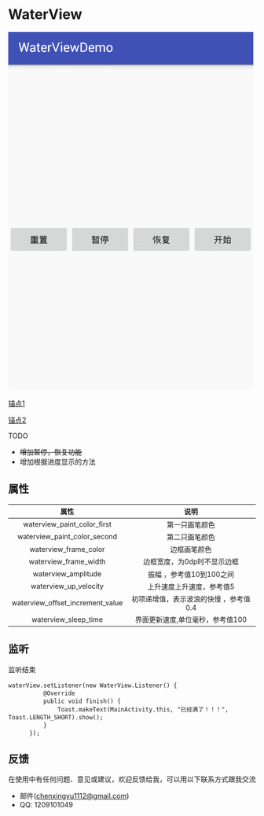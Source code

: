 # WaterView

![image](https://github.com/LongMaoC/WaterView/blob/master/gif/waterview.gif)

[锚点1](#user-content-属性)

[锚点2](#id_use)


<span id="id_todo">TODO</span>

* ~~增加暂停，恢复功能~~
* 增加根据进度显示的方法


<span id="id_use"></span>
## 属性

| 属性                          | 说明                            |
| :---------------------------: |:-------------------------------:|
| waterview_paint_color_first   |  第一只画笔颜色    |
| waterview_paint_color_second   | 第二只画笔颜色 |
| waterview_frame_color   | 边框画笔颜色 |
| waterview_frame_width   | 边框宽度，为0dp时不显示边框 |
| waterview_amplitude     | 振幅 ，参考值10到100之间        |
| waterview_up_velocity   | 上升速度上升速度，参考值5     |
| waterview_offset_increment_value   | 初项递增值，表示波浪的快慢 ，参考值0.4    |
| waterview_sleep_time   | 界面更新速度,单位毫秒，参考值100     |

## 监听

监听结束
```
waterView.setListener(new WaterView.Listener() {
          @Override
          public void finish() {
              Toast.makeText(MainActivity.this, "已经满了！！！", Toast.LENGTH_SHORT).show();
          }
      });
```

## 反馈

在使用中有任何问题、意见或建议，欢迎反馈给我，可以用以下联系方式跟我交流

* 邮件(chenxingyu1112@gmail.com)
* QQ: 1209101049



 
 
